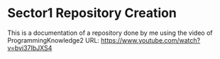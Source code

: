 # Sector1 Repository Creation
This is a documentation of a repository done by me using the video of ProgrammingKnowledge2
URL: https://www.youtube.com/watch?v=bvi37IbJXS4
